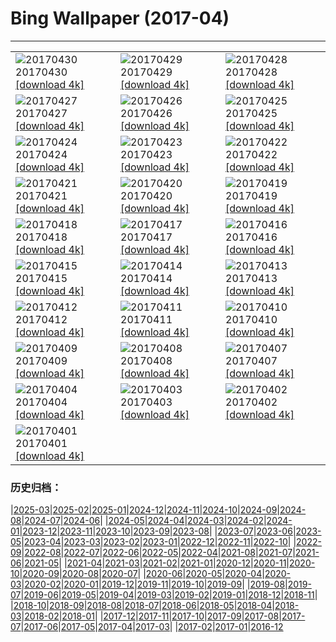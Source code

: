 # Bing Wallpaper (2017-04)
**************

<table><tr><td><img class="wallpaper" src="https://www.bing.com/az/hprichbg/rb/SouthMoravian_EN-US11652881532_1920x1080.jpg" alt="20170430"> 20170430 <a class="wallpaper_link" href="https://www.bing.com/az/hprichbg/rb/SouthMoravian_EN-US11652881532_UHD.jpg">[download 4k]</a></td><td><img class="wallpaper" src="https://www.bing.com/az/hprichbg/rb/SoundSuits_EN-US11561095548_1920x1080.jpg" alt="20170429"> 20170429 <a class="wallpaper_link" href="https://www.bing.com/az/hprichbg/rb/SoundSuits_EN-US11561095548_UHD.jpg">[download 4k]</a></td><td><img class="wallpaper" src="https://www.bing.com/az/hprichbg/rb/SproutVideo_EN-US11890393462_1920x1080.jpg" alt="20170428"> 20170428 <a class="wallpaper_link" href="https://www.bing.com/az/hprichbg/rb/SproutVideo_EN-US11890393462_UHD.jpg">[download 4k]</a></td></tr><tr><td><img class="wallpaper" src="https://www.bing.com/az/hprichbg/rb/SaronicGulf_EN-US8379891695_1920x1080.jpg" alt="20170427"> 20170427 <a class="wallpaper_link" href="https://www.bing.com/az/hprichbg/rb/SaronicGulf_EN-US8379891695_UHD.jpg">[download 4k]</a></td><td><img class="wallpaper" src="https://www.bing.com/az/hprichbg/rb/CivitadiBagnoregio_EN-US13033336798_1920x1080.jpg" alt="20170426"> 20170426 <a class="wallpaper_link" href="https://www.bing.com/az/hprichbg/rb/CivitadiBagnoregio_EN-US13033336798_UHD.jpg">[download 4k]</a></td><td><img class="wallpaper" src="https://www.bing.com/az/hprichbg/rb/AfricaWeaverbirds_EN-US9680293413_1920x1080.jpg" alt="20170425"> 20170425 <a class="wallpaper_link" href="https://www.bing.com/az/hprichbg/rb/AfricaWeaverbirds_EN-US9680293413_UHD.jpg">[download 4k]</a></td></tr><tr><td><img class="wallpaper" src="https://www.bing.com/az/hprichbg/rb/ReadingRoom_EN-US11897070182_1920x1080.jpg" alt="20170424"> 20170424 <a class="wallpaper_link" href="https://www.bing.com/az/hprichbg/rb/ReadingRoom_EN-US11897070182_UHD.jpg">[download 4k]</a></td><td><img class="wallpaper" src="https://www.bing.com/az/hprichbg/rb/SolDucValley_EN-US10774187238_1920x1080.jpg" alt="20170423"> 20170423 <a class="wallpaper_link" href="https://www.bing.com/az/hprichbg/rb/SolDucValley_EN-US10774187238_UHD.jpg">[download 4k]</a></td><td><img class="wallpaper" src="https://www.bing.com/az/hprichbg/rb/ZoomOut_EN-US4471982075_1920x1080.jpg" alt="20170422"> 20170422 <a class="wallpaper_link" href="https://www.bing.com/az/hprichbg/rb/ZoomOut_EN-US4471982075_UHD.jpg">[download 4k]</a></td></tr><tr><td><img class="wallpaper" src="https://www.bing.com/az/hprichbg/rb/SolarFarm_EN-US5419977179_1920x1080.jpg" alt="20170421"> 20170421 <a class="wallpaper_link" href="https://www.bing.com/az/hprichbg/rb/SolarFarm_EN-US5419977179_UHD.jpg">[download 4k]</a></td><td><img class="wallpaper" src="https://www.bing.com/az/hprichbg/rb/GrayWolf_EN-US10344926106_1920x1080.jpg" alt="20170420"> 20170420 <a class="wallpaper_link" href="https://www.bing.com/az/hprichbg/rb/GrayWolf_EN-US10344926106_UHD.jpg">[download 4k]</a></td><td><img class="wallpaper" src="https://www.bing.com/az/hprichbg/rb/BristleconePine_EN-US9234523201_1920x1080.jpg" alt="20170419"> 20170419 <a class="wallpaper_link" href="https://www.bing.com/az/hprichbg/rb/BristleconePine_EN-US9234523201_UHD.jpg">[download 4k]</a></td></tr><tr><td><img class="wallpaper" src="https://www.bing.com/az/hprichbg/rb/GlacierBay_EN-US14938982506_1920x1080.jpg" alt="20170418"> 20170418 <a class="wallpaper_link" href="https://www.bing.com/az/hprichbg/rb/GlacierBay_EN-US14938982506_UHD.jpg">[download 4k]</a></td><td><img class="wallpaper" src="https://www.bing.com/az/hprichbg/rb/BatCave_EN-US10431235354_1920x1080.jpg" alt="20170417"> 20170417 <a class="wallpaper_link" href="https://www.bing.com/az/hprichbg/rb/BatCave_EN-US10431235354_UHD.jpg">[download 4k]</a></td><td><img class="wallpaper" src="https://www.bing.com/az/hprichbg/rb/GroundNest_EN-US9526590225_1920x1080.jpg" alt="20170416"> 20170416 <a class="wallpaper_link" href="https://www.bing.com/az/hprichbg/rb/GroundNest_EN-US9526590225_UHD.jpg">[download 4k]</a></td></tr><tr><td><img class="wallpaper" src="https://www.bing.com/az/hprichbg/rb/BoothsAmphitheater_EN-US9133164739_1920x1080.jpg" alt="20170415"> 20170415 <a class="wallpaper_link" href="https://www.bing.com/az/hprichbg/rb/BoothsAmphitheater_EN-US9133164739_UHD.jpg">[download 4k]</a></td><td><img class="wallpaper" src="https://www.bing.com/az/hprichbg/rb/TitanicBelfast_EN-US7528306628_1920x1080.jpg" alt="20170414"> 20170414 <a class="wallpaper_link" href="https://www.bing.com/az/hprichbg/rb/TitanicBelfast_EN-US7528306628_UHD.jpg">[download 4k]</a></td><td><img class="wallpaper" src="https://www.bing.com/az/hprichbg/rb/MVAU_EN-US9251672081_1920x1080.jpg" alt="20170413"> 20170413 <a class="wallpaper_link" href="https://www.bing.com/az/hprichbg/rb/MVAU_EN-US9251672081_UHD.jpg">[download 4k]</a></td></tr><tr><td><img class="wallpaper" src="https://www.bing.com/az/hprichbg/rb/SpacewalkSelfie_EN-US10118363891_1920x1080.jpg" alt="20170412"> 20170412 <a class="wallpaper_link" href="https://www.bing.com/az/hprichbg/rb/SpacewalkSelfie_EN-US10118363891_UHD.jpg">[download 4k]</a></td><td><img class="wallpaper" src="https://www.bing.com/az/hprichbg/rb/WindmillLighthouse_EN-US13814098095_1920x1080.jpg" alt="20170411"> 20170411 <a class="wallpaper_link" href="https://www.bing.com/az/hprichbg/rb/WindmillLighthouse_EN-US13814098095_UHD.jpg">[download 4k]</a></td><td><img class="wallpaper" src="https://www.bing.com/az/hprichbg/rb/ArcticFoxSibs_EN-US7417451993_1920x1080.jpg" alt="20170410"> 20170410 <a class="wallpaper_link" href="https://www.bing.com/az/hprichbg/rb/ArcticFoxSibs_EN-US7417451993_UHD.jpg">[download 4k]</a></td></tr><tr><td><img class="wallpaper" src="https://www.bing.com/az/hprichbg/rb/TulipFestival_EN-US8173850763_1920x1080.jpg" alt="20170409"> 20170409 <a class="wallpaper_link" href="https://www.bing.com/az/hprichbg/rb/TulipFestival_EN-US8173850763_UHD.jpg">[download 4k]</a></td><td><img class="wallpaper" src="https://www.bing.com/az/hprichbg/rb/KalsoyIsland_EN-US11592671539_1920x1080.jpg" alt="20170408"> 20170408 <a class="wallpaper_link" href="https://www.bing.com/az/hprichbg/rb/KalsoyIsland_EN-US11592671539_UHD.jpg">[download 4k]</a></td><td><img class="wallpaper" src="https://www.bing.com/az/hprichbg/rb/PhrayaNakhonCave_EN-US10144143703_1920x1080.jpg" alt="20170407"> 20170407 <a class="wallpaper_link" href="https://www.bing.com/az/hprichbg/rb/PhrayaNakhonCave_EN-US10144143703_UHD.jpg">[download 4k]</a></td></tr><tr><td><img class="wallpaper" src="https://www.bing.com/az/hprichbg/rb/ChobeChick_EN-US10273456098_1920x1080.jpg" alt="20170404"> 20170404 <a class="wallpaper_link" href="https://www.bing.com/az/hprichbg/rb/ChobeChick_EN-US10273456098_UHD.jpg">[download 4k]</a></td><td><img class="wallpaper" src="https://www.bing.com/az/hprichbg/rb/DivingGondola_EN-US11480704756_1920x1080.jpg" alt="20170403"> 20170403 <a class="wallpaper_link" href="https://www.bing.com/az/hprichbg/rb/DivingGondola_EN-US11480704756_UHD.jpg">[download 4k]</a></td><td><img class="wallpaper" src="https://www.bing.com/az/hprichbg/rb/LavaTubeIce_EN-US11777109356_1920x1080.jpg" alt="20170402"> 20170402 <a class="wallpaper_link" href="https://www.bing.com/az/hprichbg/rb/LavaTubeIce_EN-US11777109356_UHD.jpg">[download 4k]</a></td></tr><tr><td><img class="wallpaper" src="https://www.bing.com/az/hprichbg/rb/MeerkatAmuck_EN-US5734433814_1920x1080.jpg" alt="20170401"> 20170401 <a class="wallpaper_link" href="https://www.bing.com/az/hprichbg/rb/MeerkatAmuck_EN-US5734433814_UHD.jpg">[download 4k]</a></td><td></td><td></td></tr></table>

### 历史归档：

|[2025-03](/../2025-03/2025-03.md)|[2025-02](/../2025-02/2025-02.md)|[2025-01](/../2025-01/2025-01.md)|[2024-12](/../2024-12/2024-12.md)|[2024-11](/../2024-11/2024-11.md)|[2024-10](/../2024-10/2024-10.md)|[2024-09](/../2024-09/2024-09.md)|[2024-08](/../2024-08/2024-08.md)|[2024-07](/../2024-07/2024-07.md)|[2024-06](/../2024-06/2024-06.md)|
|[2024-05](/../2024-05/2024-05.md)|[2024-04](/../2024-04/2024-04.md)|[2024-03](/../2024-03/2024-03.md)|[2024-02](/../2024-02/2024-02.md)|[2024-01](/../2024-01/2024-01.md)|[2023-12](/../2023-12/2023-12.md)|[2023-11](/../2023-11/2023-11.md)|[2023-10](/../2023-10/2023-10.md)|[2023-09](/../2023-09/2023-09.md)|[2023-08](/../2023-08/2023-08.md)|
|[2023-07](/../2023-07/2023-07.md)|[2023-06](/../2023-06/2023-06.md)|[2023-05](/../2023-05/2023-05.md)|[2023-04](/../2023-04/2023-04.md)|[2023-03](/../2023-03/2023-03.md)|[2023-02](/../2023-02/2023-02.md)|[2023-01](/../2023-01/2023-01.md)|[2022-12](/../2022-12/2022-12.md)|[2022-11](/../2022-11/2022-11.md)|[2022-10](/../2022-10/2022-10.md)|
|[2022-09](/../2022-09/2022-09.md)|[2022-08](/../2022-08/2022-08.md)|[2022-07](/../2022-07/2022-07.md)|[2022-06](/../2022-06/2022-06.md)|[2022-05](/../2022-05/2022-05.md)|[2022-04](/../2022-04/2022-04.md)|[2021-08](/../2021-08/2021-08.md)|[2021-07](/../2021-07/2021-07.md)|[2021-06](/../2021-06/2021-06.md)|[2021-05](/../2021-05/2021-05.md)|
|[2021-04](/../2021-04/2021-04.md)|[2021-03](/../2021-03/2021-03.md)|[2021-02](/../2021-02/2021-02.md)|[2021-01](/../2021-01/2021-01.md)|[2020-12](/../2020-12/2020-12.md)|[2020-11](/../2020-11/2020-11.md)|[2020-10](/../2020-10/2020-10.md)|[2020-09](/../2020-09/2020-09.md)|[2020-08](/../2020-08/2020-08.md)|[2020-07](/../2020-07/2020-07.md)|
|[2020-06](/../2020-06/2020-06.md)|[2020-05](/../2020-05/2020-05.md)|[2020-04](/../2020-04/2020-04.md)|[2020-03](/../2020-03/2020-03.md)|[2020-02](/../2020-02/2020-02.md)|[2020-01](/../2020-01/2020-01.md)|[2019-12](/../2019-12/2019-12.md)|[2019-11](/../2019-11/2019-11.md)|[2019-10](/../2019-10/2019-10.md)|[2019-09](/../2019-09/2019-09.md)|
|[2019-08](/../2019-08/2019-08.md)|[2019-07](/../2019-07/2019-07.md)|[2019-06](/../2019-06/2019-06.md)|[2019-05](/../2019-05/2019-05.md)|[2019-04](/../2019-04/2019-04.md)|[2019-03](/../2019-03/2019-03.md)|[2019-02](/../2019-02/2019-02.md)|[2019-01](/../2019-01/2019-01.md)|[2018-12](/../2018-12/2018-12.md)|[2018-11](/../2018-11/2018-11.md)|
|[2018-10](/../2018-10/2018-10.md)|[2018-09](/../2018-09/2018-09.md)|[2018-08](/../2018-08/2018-08.md)|[2018-07](/../2018-07/2018-07.md)|[2018-06](/../2018-06/2018-06.md)|[2018-05](/../2018-05/2018-05.md)|[2018-04](/../2018-04/2018-04.md)|[2018-03](/../2018-03/2018-03.md)|[2018-02](/../2018-02/2018-02.md)|[2018-01](/../2018-01/2018-01.md)|
|[2017-12](/../2017-12/2017-12.md)|[2017-11](/../2017-11/2017-11.md)|[2017-10](/../2017-10/2017-10.md)|[2017-09](/../2017-09/2017-09.md)|[2017-08](/../2017-08/2017-08.md)|[2017-07](/../2017-07/2017-07.md)|[2017-06](/../2017-06/2017-06.md)|[2017-05](/../2017-05/2017-05.md)|[2017-04](/2017-04.md)|[2017-03](/../2017-03/2017-03.md)|
|[2017-02](/../2017-02/2017-02.md)|[2017-01](/../2017-01/2017-01.md)|[2016-12](/../2016-12/2016-12.md)